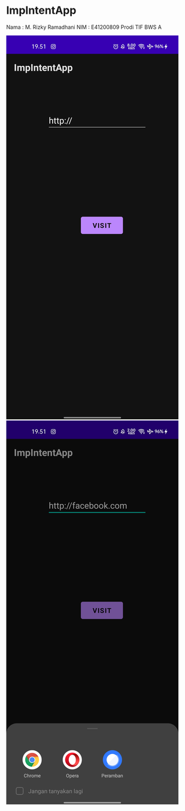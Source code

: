 # ImpIntentApp
Nama : M. Rizky Ramadhani
NIM : E41200809
Prodi TIF BWS A

![](SStugas/impintent2.jpg)
![](SStugas/impintent1.jpg)

